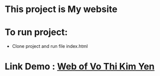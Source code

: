 # This project is My website 

# To run project:
- Clone project and run file index.html

# Link Demo : [Web of Vo Thi Kim Yen](https://vothikimyen108.github.io/enen/)

